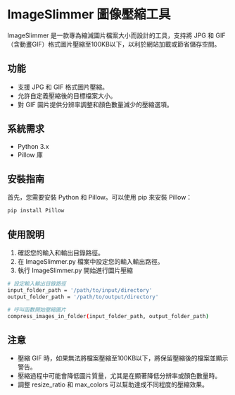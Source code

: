 # ImageSlimmer 圖像壓縮工具

ImageSlimmer 是一款專為縮減圖片檔案大小而設計的工具，支持將 JPG 和 GIF（含動畫GIF）格式圖片壓縮至100KB以下，以利於網站加載或節省儲存空間。

## 功能

- 支援 JPG 和 GIF 格式圖片壓縮。
- 允許自定義壓縮後的目標檔案大小。
- 對 GIF 圖片提供分辨率調整和顏色數量減少的壓縮選項。

## 系統需求

- Python 3.x
- Pillow 庫

## 安裝指南

首先，您需要安裝 Python 和 Pillow。可以使用 pip 來安裝 Pillow：

```bash
pip install Pillow
```
## 使用說明
1. 確認您的輸入和輸出目錄路徑。
2. 在 ImageSlimmer.py 檔案中設定您的輸入輸出路徑。
3. 執行 ImageSlimmer.py 開始進行圖片壓縮

```bash
# 設定輸入輸出目錄路徑
input_folder_path = '/path/to/input/directory'
output_folder_path = '/path/to/output/directory'

# 呼叫函數開始壓縮圖片
compress_images_in_folder(input_folder_path, output_folder_path)
```

## 注意
- 壓縮 GIF 時，如果無法將檔案壓縮至100KB以下，將保留壓縮後的檔案並顯示警告。
- 壓縮過程中可能會降低圖片質量，尤其是在顯著降低分辨率或顏色數量時。
- 調整 resize_ratio 和 max_colors 可以幫助達成不同程度的壓縮效果。
